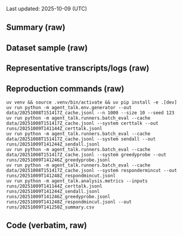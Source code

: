 Last updated: 2025-10-09 (UTC)

## Summary (raw)
<include path="runs/20251009T141250Z_summary.csv" lang="text" block="code"/>

## Dataset sample (raw)
<include path="data/20251008T151417Z_cache.jsonl" lang="json" head="3" block="code"/>

## Representative transcripts/logs (raw)
<include path="runs/20251009T141144Z_certtalk.jsonl" jsonl_match="seed=123" block="code"/>
<include path="runs/20251009T141144Z_certtalk.jsonl" jsonl_match="seed=129" block="code"/>

## Reproduction commands (raw)
```
uv venv && source .venv/bin/activate && uv pip install -e .[dev]
uv run python -m agent_talk.env.generator --out data/20251008T151417Z_cache.jsonl --n 1000 --size 10 --seed 123
uv run python -m agent_talk.runners.batch_eval --cache data/20251008T151417Z_cache.jsonl --system certtalk --out runs/20251009T141144Z_certtalk.jsonl
uv run python -m agent_talk.runners.batch_eval --cache data/20251008T151417Z_cache.jsonl --system sendall --out runs/20251009T141244Z_sendall.jsonl
uv run python -m agent_talk.runners.batch_eval --cache data/20251008T151417Z_cache.jsonl --system greedyprobe --out runs/20251009T141246Z_greedyprobe.jsonl
uv run python -m agent_talk.runners.batch_eval --cache data/20251008T151417Z_cache.jsonl --system respondermincut --out runs/20251009T141248Z_respondmincut.jsonl
uv run python -m agent_talk.analysis.metrics --inputs runs/20251009T141144Z_certtalk.jsonl runs/20251009T141244Z_sendall.jsonl runs/20251009T141246Z_greedyprobe.jsonl runs/20251009T141248Z_respondmincut.jsonl --out runs/20251009T141250Z_summary.csv
```

## Code (verbatim, raw)
<include path="agent_talk/core/crc16.py" lang="python" block="code"/>
<include path="agent_talk/core/coords.py" lang="python" block="code"/>
<include path="agent_talk/core/rle.py" lang="python" block="code"/>
<include path="agent_talk/core/messages.py" lang="python" block="code"/>
<include path="agent_talk/core/protocol.py" lang="python" block="code"/>
<include path="agent_talk/env/grid.py" lang="python" block="code"/>
<include path="agent_talk/oracle/flow.py" lang="python" block="code"/>
<include path="agent_talk/oracle/oracle.py" lang="python" block="code"/>
<include path="agent_talk/agents/fsm_base.py" lang="python" block="code"/>
<include path="agent_talk/agents/agent_a.py" lang="python" block="code"/>
<include path="agent_talk/agents/agent_b.py" lang="python" block="code"/>
<include path="agent_talk/agents/responder_mincut.py" lang="python" block="code"/>
<include path="agent_talk/runners/simulate.py" lang="python" block="code"/>
<include path="agent_talk/runners/batch_eval.py" lang="python" block="code"/>

